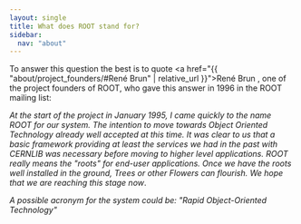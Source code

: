 ```yaml
---
layout: single
title: What does ROOT stand for?
sidebar:
  nav: "about"
---
```



To answer this question the best is to quote <a href="{{ "about/project_founders/#René Brun" | relative_url }}">René Brun</a>
, one of the project founders of ROOT, who gave this answer in 1996 in the ROOT mailing list:

_At the start of the project in January 1995, I came quickly to the name
ROOT for our system. The intention to move towards Object Oriented
Technology already well accepted at this time. It was clear to us
that a basic framework providing at least the services we had in the
past with CERNLIB was necessary before moving to higher level applications.
ROOT really means the "roots" for end-user applications.
Once we have the roots well installed in the ground, Trees or other
Flowers can flourish. We hope that we are reaching this stage now_.

_A possible acronym for the system could be:_
_"Rapid Object-Oriented Technology"_
